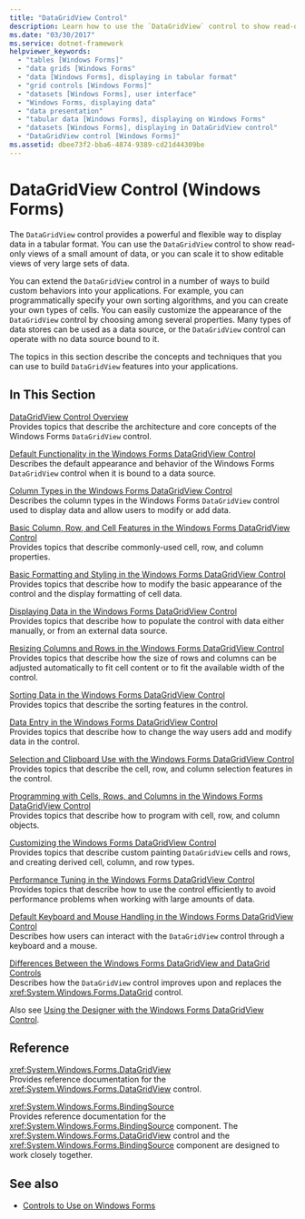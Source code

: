 ```yaml
---
title: "DataGridView Control"
description: Learn how to use the `DataGridView` control to show read-only views of a small amount of data, or scale it to show editable views of very large sets of data.
ms.date: "03/30/2017"
ms.service: dotnet-framework
helpviewer_keywords: 
  - "tables [Windows Forms]"
  - "data grids [Windows Forms"
  - "data [Windows Forms], displaying in tabular format"
  - "grid controls [Windows Forms]"
  - "datasets [Windows Forms], user interface"
  - "Windows Forms, displaying data"
  - "data presentation"
  - "tabular data [Windows Forms], displaying on Windows Forms"
  - "datasets [Windows Forms], displaying in DataGridView control"
  - "DataGridView control [Windows Forms]"
ms.assetid: dbee73f2-bba6-4874-9389-cd21d44309be
---
```

# DataGridView Control (Windows Forms)

The `DataGridView` control provides a powerful and flexible way to display data in a tabular format. You can use the `DataGridView` control to show read-only views of a small amount of data, or you can scale it to show editable views of very large sets of data.  
  
You can extend the `DataGridView` control in a number of ways to build custom behaviors into your applications. For example, you can programmatically specify your own sorting algorithms, and you can create your own types of cells. You can easily customize the appearance of the `DataGridView` control by choosing among several properties. Many types of data stores can be used as a data source, or the `DataGridView` control can operate with no data source bound to it.  
  
The topics in this section describe the concepts and techniques that you can use to build `DataGridView` features into your applications.  
  
## In This Section  

[DataGridView Control Overview](datagridview-control-overview-windows-forms.md)  
Provides topics that describe the architecture and core concepts of the Windows Forms `DataGridView` control.  
  
[Default Functionality in the Windows Forms DataGridView Control](default-functionality-in-the-windows-forms-datagridview-control.md)  
Describes the default appearance and behavior of the Windows Forms `DataGridView` control when it is bound to a data source.  
  
[Column Types in the Windows Forms DataGridView Control](column-types-in-the-windows-forms-datagridview-control.md)  
Describes the column types in the Windows Forms `DataGridView` control used to display data and allow users to modify or add data.  
  
[Basic Column, Row, and Cell Features in the Windows Forms DataGridView Control](basic-column-row-and-cell-features-wf-datagridview-control.md)  
Provides topics that describe commonly-used cell, row, and column properties.  
  
[Basic Formatting and Styling in the Windows Forms DataGridView Control](basic-formatting-and-styling-in-the-windows-forms-datagridview-control.md)  
Provides topics that describe how to modify the basic appearance of the control and the display formatting of cell data.  
  
[Displaying Data in the Windows Forms DataGridView Control](displaying-data-in-the-windows-forms-datagridview-control.md)  
Provides topics that describe how to populate the control with data either manually, or from an external data source.  
  
[Resizing Columns and Rows in the Windows Forms DataGridView Control](resizing-columns-and-rows-in-the-windows-forms-datagridview-control.md)  
Provides topics that describe how the size of rows and columns can be adjusted automatically to fit cell content or to fit the available width of the control.  
  
[Sorting Data in the Windows Forms DataGridView Control](sorting-data-in-the-windows-forms-datagridview-control.md)  
Provides topics that describe the sorting features in the control.  
  
[Data Entry in the Windows Forms DataGridView Control](data-entry-in-the-windows-forms-datagridview-control.md)  
Provides topics that describe how to change the way users add and modify data in the control.  
  
[Selection and Clipboard Use with the Windows Forms DataGridView Control](selection-and-clipboard-use-with-the-windows-forms-datagridview-control.md)  
Provides topics that describe the cell, row, and column selection features in the control.  
  
[Programming with Cells, Rows, and Columns in the Windows Forms DataGridView Control](programming-with-cells-rows-and-columns-in-the-datagrid.md)  
Provides topics that describe how to program with cell, row, and column objects.  
  
[Customizing the Windows Forms DataGridView Control](customizing-the-windows-forms-datagridview-control.md)  
Provides topics that describe custom painting `DataGridView` cells and rows, and creating derived cell, column, and row types.  
  
[Performance Tuning in the Windows Forms DataGridView Control](performance-tuning-in-the-windows-forms-datagridview-control.md)  
Provides topics that describe how to use the control efficiently to avoid performance problems when working with large amounts of data.  
  
[Default Keyboard and Mouse Handling in the Windows Forms DataGridView Control](default-keyboard-and-mouse-handling-in-the-windows-forms-datagridview-control.md)  
Describes how users can interact with the `DataGridView` control through a keyboard and a mouse.  
  
[Differences Between the Windows Forms DataGridView and DataGrid Controls](differences-between-the-windows-forms-datagridview-and-datagrid-controls.md)  
Describes how the `DataGridView` control improves upon and replaces the <xref:System.Windows.Forms.DataGrid> control.  
  
Also see [Using the Designer with the Windows Forms DataGridView Control](using-the-designer-with-the-windows-forms-datagridview-control.md).  
  
## Reference  

<xref:System.Windows.Forms.DataGridView>  
Provides reference documentation for the <xref:System.Windows.Forms.DataGridView> control.  
  
<xref:System.Windows.Forms.BindingSource>  
Provides reference documentation for the <xref:System.Windows.Forms.BindingSource> component. The <xref:System.Windows.Forms.DataGridView> control and the <xref:System.Windows.Forms.BindingSource> component are designed to work closely together.  
  
## See also

- [Controls to Use on Windows Forms](controls-to-use-on-windows-forms.md)
